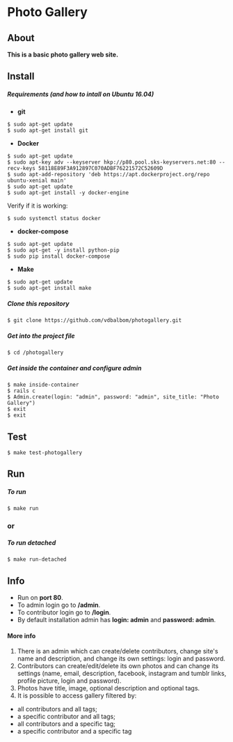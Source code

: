 # Photo Gallery

## About

**This is a basic photo gallery web site.**

## Install

##### Requirements (and how to intall on **Ubuntu 16.04**)

- **git**
```shell
$ sudo apt-get update
$ sudo apt-get install git
```
- **Docker**
```shell
$ sudo apt-get update
$ sudo apt-key adv --keyserver hkp://p80.pool.sks-keyservers.net:80 --recv-keys 58118E89F3A912897C070ADBF76221572C52609D
$ sudo apt-add-repository 'deb https://apt.dockerproject.org/repo ubuntu-xenial main'
$ sudo apt-get update
$ sudo apt-get install -y docker-engine
```
Verify if it is working:
```shell
$ sudo systemctl status docker
```

- **docker-compose**
```
$ sudo apt-get update
$ sudo apt-get -y install python-pip
$ sudo pip install docker-compose
```

- **Make**
```
$ sudo apt-get update
$ sudo apt-get install make
```

##### Clone this repository
```
$ git clone https://github.com/vdbalbom/photogallery.git
```

##### Get into the project file
```
$ cd /photogallery
```

##### Get inside the container and configure admin
```
$ make inside-container
$ rails c
$ Admin.create(login: "admin", password: "admin", site_title: "Photo Gallery")
$ exit
$ exit
```

## Test
```
$ make test-photogallery
```

## Run

##### To run
```
$ make run
```

### or

##### To run detached
```
$ make run-detached
```

## Info

- Run on **port 80**.
- To admin login go to **/admin**.
- To contributor login go to **/login**.
- By default installation admin has **login: admin** and **password: admin**.

#### More info

1. There is an admin which can create/delete contributors, change site's name and description, and change its own settings: login and password.
2. Contributors can create/edit/delete its own photos and can change its settings (name, email, description, facebook, instagram and tumblr links, profile picture, login and password).
3. Photos have title, image, optional description and optional tags.
4. It is possible to access gallery filtered by:
  - all contributors and all tags;
  - a specific contributor and all tags;
  - all contributors and a specific tag;
  - a specific contributor and a specific tag
